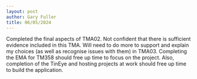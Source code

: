 ```yaml
---
layout: post
author: Gary Fuller
title: 06/05/2024
---
```


Completed the final aspects of TMA02. Not confident that there is sufficient evidence included in this TMA. Will need to do more to support and explain my choices (as well as recognise issues with them) in TMA03. Completing the EMA for TM358 should free up time to focus on the project. Also, completion of the TinEye and hosting projects at work should free up time to build the application.
